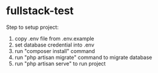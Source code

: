 # fullstack-test

Step to setup project:
 1.   copy .env file from .env.example
 2.   set database credential into .env
 3.   run "composer install" command
 4.   run "php artisan migrate" command to migrate database
 5.   run "php artisan serve" to run project